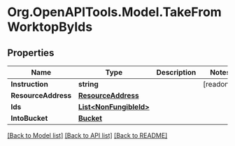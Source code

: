 # Org.OpenAPITools.Model.TakeFromWorktopByIds

## Properties

| Name                | Type                                              | Description | Notes      |
| ------------------- | ------------------------------------------------- | ----------- | ---------- |
| **Instruction**     | **string**                                        |             | [readonly] |
| **ResourceAddress** | [**ResourceAddress**](ResourceAddress.md)         |             |
| **Ids**             | [**List&lt;NonFungibleId&gt;**](NonFungibleId.md) |             |
| **IntoBucket**      | [**Bucket**](Bucket.md)                           |             |

[[Back to Model list]](../README.md#documentation-for-models)
[[Back to API list]](../README.md#documentation-for-api-endpoints)
[[Back to README]](../README.md)
